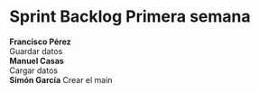 # Sprint Backlog Primera semana  
**Francisco Pérez**  
Guardar datos  
**Manuel Casas**  
Cargar datos  
**Simón García**
Crear el main
